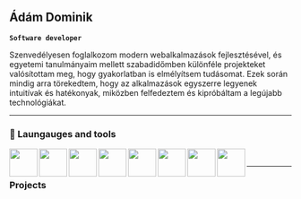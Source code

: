 ## Ádám Dominik

**`Software developer`**

Szenvedélyesen foglalkozom modern webalkalmazások fejlesztésével, és egyetemi tanulmányaim mellett szabadidőmben különféle projekteket valósítottam meg, hogy gyakorlatban is elmélyítsem tudásomat. Ezek során mindig arra törekedtem, hogy az alkalmazások egyszerre legyenek intuitívak és hatékonyak, miközben felfedeztem és kipróbáltam a legújabb technológiákat.

---
### 🧰 Laungauges and tools

<img align="left" width="50px" style="padding-right-10px;" src="https://cdn.jsdelivr.net/gh/devicons/devicon@latest/icons/javascript/javascript-original.svg"/>
<img align="left" width="50px" style="padding-right-10px;" src="https://cdn.jsdelivr.net/gh/devicons/devicon@latest/icons/typescript/typescript-original.svg"/>
<img align="left" width="50px" style="padding-right-10px;" src="https://cdn.jsdelivr.net/gh/devicons/devicon@latest/icons/react/react-original.svg"/>
<img align="left" width="50px" style="padding-right-10px;" src="https://cdn.jsdelivr.net/gh/devicons/devicon@latest/icons/nextjs/nextjs-original.svg"/>
<img align="left" width="50px" style="padding-right-10px;" src="https://cdn.jsdelivr.net/gh/devicons/devicon@latest/icons/nodejs/nodejs-original-wordmark.svg"/>
<img align="left" width="50px" style="padding-right-10px;" src="https://cdn.jsdelivr.net/gh/devicons/devicon@latest/icons/express/express-original-wordmark.svg"/>
<img align="left" width="50px" style="padding-right-10px;" src="https://cdn.jsdelivr.net/gh/devicons/devicon@latest/icons/mongodb/mongodb-plain-wordmark.svg"/>
<img align="left" width="50px" style="padding-right-10px;" src="https://cdn.jsdelivr.net/gh/devicons/devicon@latest/icons/git/git-original.svg"/>
<br/>

---

### Projects
